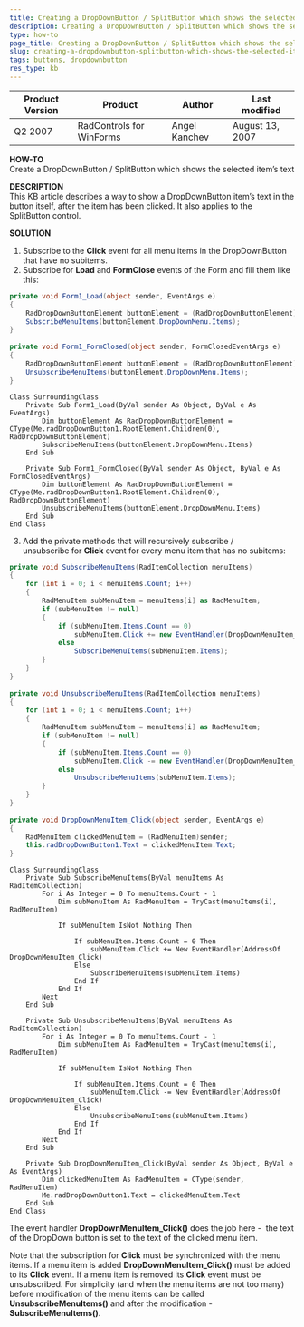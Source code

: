 ```yaml
---
title: Creating a DropDownButton / SplitButton which shows the selected item’s text
description: Creating a DropDownButton / SplitButton which shows the selected item’s text. Check it now!
type: how-to
page_title: Creating a DropDownButton / SplitButton which shows the selected item’s text
slug: creating-a-dropdownbutton-splitbutton-which-shows-the-selected-item-s-text
tags: buttons, dropdownbutton
res_type: kb
---
```


|Product Version|Product|Author|Last modified|
|----|----|----|----|
|Q2 2007|RadControls for WinForms|Angel Kanchev|August 13, 2007|
 
 
**HOW-TO**   
Create a DropDownButton / SplitButton which shows the selected item’s text  
   
**DESCRIPTION**  
This KB article describes a way to show a DropDownButton item’s text in the button itself, after the item has been clicked. It also applies to the SplitButton control.  
   
**SOLUTION**  
 
1. Subscribe to the **Click** event for all menu items in the DropDownButton that have no subitems.
2. Subscribe for **Load** and **FormClose** events of the Form and fill them like this:  

````C#
private void Form1_Load(object sender, EventArgs e)        
{        
    RadDropDownButtonElement buttonElement = (RadDropDownButtonElement)this.radDropDownButton1.RootElement.Children[0];        
    SubscribeMenuItems(buttonElement.DropDownMenu.Items);        
}        
       
private void Form1_FormClosed(object sender, FormClosedEventArgs e)        
{        
    RadDropDownButtonElement buttonElement = (RadDropDownButtonElement)this.radDropDownButton1.RootElement.Children[0];        
    UnsubscribeMenuItems(buttonElement.DropDownMenu.Items);        
}    

````
````VB.NET
Class SurroundingClass
    Private Sub Form1_Load(ByVal sender As Object, ByVal e As EventArgs)
        Dim buttonElement As RadDropDownButtonElement = CType(Me.radDropDownButton1.RootElement.Children(0), RadDropDownButtonElement)
        SubscribeMenuItems(buttonElement.DropDownMenu.Items)
    End Sub

    Private Sub Form1_FormClosed(ByVal sender As Object, ByVal e As FormClosedEventArgs)
        Dim buttonElement As RadDropDownButtonElement = CType(Me.radDropDownButton1.RootElement.Children(0), RadDropDownButtonElement)
        UnsubscribeMenuItems(buttonElement.DropDownMenu.Items)
    End Sub
End Class

```` 


3. Add the private methods that will recursively subscribe / unsubscribe for **Click** event for every menu item that has no subitems:  

````C#
private void SubscribeMenuItems(RadItemCollection menuItems)        
{        
    for (int i = 0; i < menuItems.Count; i++)        
    {        
        RadMenuItem subMenuItem = menuItems[i] as RadMenuItem;        
        if (subMenuItem != null)        
        {        
            if (subMenuItem.Items.Count == 0)        
                subMenuItem.Click += new EventHandler(DropDownMenuItem_Click);        
            else        
                SubscribeMenuItems(subMenuItem.Items);        
        }        
    }        
}        
       
private void UnsubscribeMenuItems(RadItemCollection menuItems)        
{        
    for (int i = 0; i < menuItems.Count; i++)        
    {        
        RadMenuItem subMenuItem = menuItems[i] as RadMenuItem;        
        if (subMenuItem != null)        
        {        
            if (subMenuItem.Items.Count == 0)        
                subMenuItem.Click -= new EventHandler(DropDownMenuItem_Click);        
            else        
                UnsubscribeMenuItems(subMenuItem.Items);        
        }        
    }        
}        
       
private void DropDownMenuItem_Click(object sender, EventArgs e)        
{        
    RadMenuItem clickedMenuItem = (RadMenuItem)sender;        
    this.radDropDownButton1.Text = clickedMenuItem.Text;        
}  

````
````VB.NET
Class SurroundingClass
    Private Sub SubscribeMenuItems(ByVal menuItems As RadItemCollection)
        For i As Integer = 0 To menuItems.Count - 1
            Dim subMenuItem As RadMenuItem = TryCast(menuItems(i), RadMenuItem)

            If subMenuItem IsNot Nothing Then

                If subMenuItem.Items.Count = 0 Then
                    subMenuItem.Click += New EventHandler(AddressOf DropDownMenuItem_Click)
                Else
                    SubscribeMenuItems(subMenuItem.Items)
                End If
            End If
        Next
    End Sub

    Private Sub UnsubscribeMenuItems(ByVal menuItems As RadItemCollection)
        For i As Integer = 0 To menuItems.Count - 1
            Dim subMenuItem As RadMenuItem = TryCast(menuItems(i), RadMenuItem)

            If subMenuItem IsNot Nothing Then

                If subMenuItem.Items.Count = 0 Then
                    subMenuItem.Click -= New EventHandler(AddressOf DropDownMenuItem_Click)
                Else
                    UnsubscribeMenuItems(subMenuItem.Items)
                End If
            End If
        Next
    End Sub

    Private Sub DropDownMenuItem_Click(ByVal sender As Object, ByVal e As EventArgs)
        Dim clickedMenuItem As RadMenuItem = CType(sender, RadMenuItem)
        Me.radDropDownButton1.Text = clickedMenuItem.Text
    End Sub
End Class

```` 

 
The event handler **DropDownMenuItem_Click()** does the job here -  the text of the DropDown button is set to the text of the clicked menu item.  
   
Note that the subscription for **Click** must be synchronized with the menu items. If a menu item is added **DropDownMenuItem\_Click()** must be added to its **Click** event. If a menu item is removed its **Click** event must be unsubscribed. For simplicity (and when the menu items are not too many) before modification of the menu items can be called **UnsubscribeMenuItems()** and after the modification - **SubscribeMenuItems()**.


